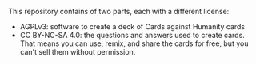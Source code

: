 This repository contains of two parts, each with a different license:

* AGPLv3: software to create a deck of Cards against Humanity cards
* CC BY-NC-SA 4.0: the questions and answers used to create cards. That
  means you can use, remix, and share the cards for free, but you can't sell
  them without permission.
